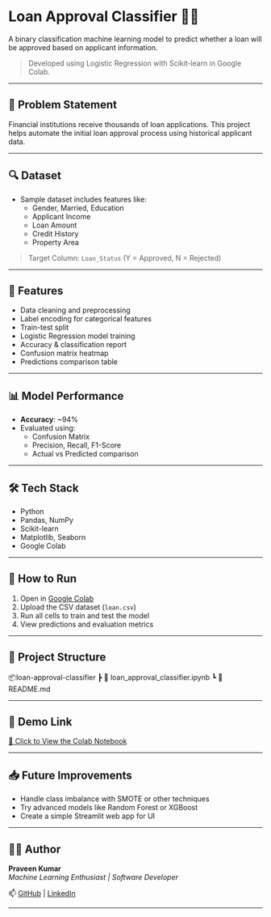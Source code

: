 # Loan Approval Classifier 🏦✅

A binary classification machine learning model to predict whether a loan will be approved based on applicant information.

> Developed using Logistic Regression with Scikit-learn in Google Colab.

---

## 📌 Problem Statement

Financial institutions receive thousands of loan applications. This project helps automate the initial loan approval process using historical applicant data.

---

## 🔍 Dataset

- Sample dataset includes features like:
  - Gender, Married, Education
  - Applicant Income
  - Loan Amount
  - Credit History
  - Property Area

> Target Column: `Loan_Status` (Y = Approved, N = Rejected)

---

## 🧪 Features

- Data cleaning and preprocessing
- Label encoding for categorical features
- Train-test split
- Logistic Regression model training
- Accuracy & classification report
- Confusion matrix heatmap
- Predictions comparison table

---

## 📊 Model Performance

- **Accuracy**: ~94%
- Evaluated using:
  - Confusion Matrix
  - Precision, Recall, F1-Score
  - Actual vs Predicted comparison

---

## 🛠 Tech Stack

- Python
- Pandas, NumPy
- Scikit-learn
- Matplotlib, Seaborn
- Google Colab

---

## 🚀 How to Run

1. Open in [Google Colab](https://colab.research.google.com/drive/1byEOaVw-z1PZUqnKo5bhoMTgLMK-DiGM?usp=sharing)
2. Upload the CSV dataset (`loan.csv`)
3. Run all cells to train and test the model
4. View predictions and evaluation metrics

---

## 📁 Project Structure

📦loan-approval-classifier
┣ 📜 loan_approval_classifier.ipynb
┗ 📄 README.md

---

## 📎 Demo Link

[🔗 Click to View the Colab Notebook](https://colab.research.google.com/drive/1byEOaVw-z1PZUqnKo5bhoMTgLMK-DiGM?usp=sharing)

---

## 📥 Future Improvements

- Handle class imbalance with SMOTE or other techniques
- Try advanced models like Random Forest or XGBoost
- Create a simple Streamlit web app for UI

---

## 🧑‍💻 Author

**Praveen Kumar**  
_Machine Learning Enthusiast | Software Developer_

📫 [GitHub](https://github.com/praveenkhumar) | [LinkedIn](https://www.linkedin.com/in/praveen-kumar-prabakaran/)

---
